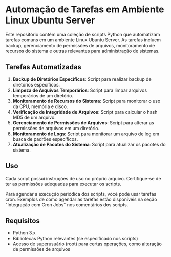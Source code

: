 # Automação de Tarefas em Ambiente Linux Ubuntu Server

Este repositório contém uma coleção de scripts Python que automatizam tarefas comuns em um ambiente Linux Ubuntu Server. As tarefas incluem backup, gerenciamento de permissões de arquivos, monitoramento de recursos do sistema e outras relevantes para administração de sistemas.

## Tarefas Automatizadas

1. **Backup de Diretórios Específicos**: Script para realizar backup de diretórios específicos.
2. **Limpeza de Arquivos Temporários**: Script para limpar arquivos temporários de um diretório.
3. **Monitoramento de Recursos do Sistema**: Script para monitorar o uso da CPU, memória e disco.
4. **Verificação de Integridade de Arquivos**: Script para calcular o hash MD5 de um arquivo.
5. **Gerenciamento de Permissões de Arquivos**: Script para alterar as permissões de arquivos em um diretório.
6. **Monitoramento de Logs**: Script para monitorar um arquivo de log em busca de padrões específicos.
7. **Atualização de Pacotes do Sistema**: Script para atualizar os pacotes do sistema.

## Uso

Cada script possui instruções de uso no próprio arquivo. Certifique-se de ter as permissões adequadas para executar os scripts.

Para agendar a execução periódica dos scripts, você pode usar tarefas cron. Exemplos de como agendar as tarefas estão disponíveis na seção "Integração com Cron Jobs" nos comentários dos scripts.

## Requisitos

- Python 3.x
- Bibliotecas Python relevantes (se especificado nos scripts)
- Acesso de superusuário (root) para certas operações, como alteração de permissões de arquivos

